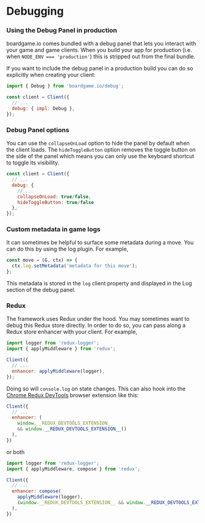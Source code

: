 # Debugging

### Using the Debug Panel in production

boardgame.io comes bundled with a debug panel that lets you
interact with your game and game clients. When you build your app
for production (i.e. when `NODE_ENV === 'production'`) this is stripped
out from the final bundle.

If you want to include the debug panel in a production build you can
do so explicitly when creating your client:

```js
import { Debug } from 'boardgame.io/debug';

const client = Client({
  // ...
  debug: { impl: Debug },
});
```

### Debug Panel options

You can use the `collapseOnLoad` option to hide the panel by default when the client loads. The `hideToggleButton` option removes the toggle button on the side of the panel which means you can only use the keyboard shortcut to toggle its visibility.

```js
const client = Client({
  // ...
  debug: {
    // ...
    collapseOnLoad: true/false,
    hideToggleButton: true/false
  },
});
```

### Custom metadata in game logs

It can sometimes be helpful to surface some metadata during a move.
You can do this by using the log plugin. For example,

```js
const move = (G, ctx) => {
  ctx.log.setMetadata('metadata for this move');
};
```

This metadata is stored in the `log` client property and displayed
in the Log section of the debug panel.

### Redux

The framework uses Redux under the hood.
You may sometimes want to debug this Redux store directly.
In order to do so, you can pass along a Redux store enhancer
with your client. For example,

```js
import logger from 'redux-logger';
import { applyMiddleware } from 'redux';

Client({
  // ...
  enhancer: applyMiddleware(logger),
});
```

Doing so will `console.log` on state changes. This can also hook into the [Chrome Redux DevTools](http://extension.remotedev.io/) browser extension like this:

```js
Client({
  // ...
  enhancer: (
    window.__REDUX_DEVTOOLS_EXTENSION__
    && window.__REDUX_DEVTOOLS_EXTENSION__()
  ),
})
```

or both

```js
import logger from 'redux-logger';
import { applyMiddleware, compose } from 'redux';

Client({
  // ...
  enhancer: compose(
    applyMiddleware(logger),
    (window.__REDUX_DEVTOOLS_EXTENSION__ && window.__REDUX_DEVTOOLS_EXTENSION__())
  ),
})
```
